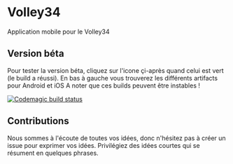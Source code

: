 # Volley34

Application mobile pour le Volley34

## Version béta

Pour tester la version béta, cliquez sur l'icone çi-après quand celui est vert (le build a réussi). En bas à gauche vous trouverez les différents artifacts pour Android et iOS
A noter que ces builds peuvent être instables !

[![Codemagic build status](https://api.codemagic.io/apps/5e9a2bf718efc220e89ca590/5e9a2bf718efc220e89ca58f/status_badge.svg)](https://codemagic.io/apps/5e9a2bf718efc220e89ca590/5e9a2bf718efc220e89ca58f/latest_build)


## Contributions

Nous sommes à l'écoute de toutes vos idées, donc n'hésitez pas à créer un issue pour exprimer vos idées.
Privilégiez des idées courtes qui se résument en quelques phrases.



